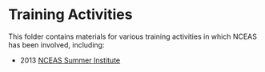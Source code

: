 # Training Activities

This folder contains materials for various training activities in which NCEAS has been involved, including:

- 2013 [NCEAS Summer Institute](https://www.nceas.ucsb.edu/outreach/summer-institute/2013/summer-institute-2013)


